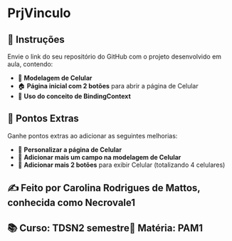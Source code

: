 # PrjVinculo

## 📌 Instruções

Envie o link do seu repositório do GitHub com o projeto desenvolvido em aula, contendo:

- 📱 **Modelagem de Celular**
- 🏠 **Página inicial com 2 botões** para abrir a página de Celular
- 🔗 **Uso do conceito de BindingContext**

## 🌟 Pontos Extras

Ganhe pontos extras ao adicionar as seguintes melhorias:

- 🎨 **Personalizar a página de Celular**
- 📝 **Adicionar mais um campo na modelagem de Celular**
- 🔘 **Adicionar mais 2 botões** para exibir Celular (totalizando 4 celulares)

## ✍️ Feito por Carolina Rodrigues de Mattos, conhecida como Necrovale1
## 📚 Curso: TDSN2 semestre📖 Matéria: PAM1
